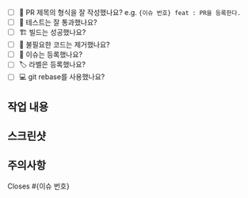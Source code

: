 - [ ] 🔀 PR 제목의 형식을 잘 작성했나요? e.g. `{이슈 번호} feat : PR을 등록한다.`
- [ ] 💯 테스트는 잘 통과했나요?
- [ ] 🏗️ 빌드는 성공했나요?
- [ ] 🧹 불필요한 코드는 제거했나요?
- [ ] 💭 이슈는 등록했나요?
- [ ] 🏷️ 라벨은 등록했나요?
- [ ] 💻 git rebase를 사용했나요?

## 작업 내용

## 스크린샷

## 주의사항

Closes #{이슈 번호}
